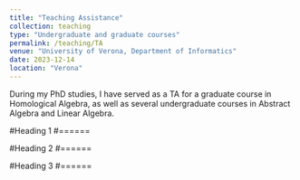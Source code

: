```yaml
---
title: "Teaching Assistance"
collection: teaching
type: "Undergraduate and graduate courses"
permalink: /teaching/TA
venue: "University of Verona, Department of Informatics"
date: 2023-12-14
location: "Verona"
---
```


During my PhD studies, I have served as a TA for a graduate course in Homological Algebra, as well as several undergraduate courses in Abstract Algebra and Linear Algebra.

#Heading 1
#======

#Heading 2
#======

#Heading 3
#======
